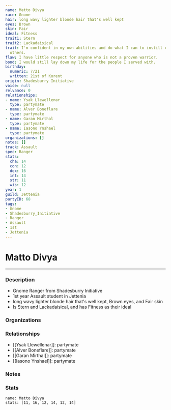```yaml
---
name: Matto Divya
race: Gnome
hair: long wavy lighter blonde hair that's well kept
eyes: Brown
skin: Fair
ideal: Fitness
trait1: Stern
trait2: Lackadaisical
trait: I'm confident in my own abilities and do what I can to instill confidence in
  others.
flaw: I have little respect for anyone who is not a proven warrior.
bond: I would still lay down my life for the people I served with.
birthday:
  numeric: 7/21
  written: 21st of Korent
origin: Shadesburry Initiative
voice: null
relvance: 0
relationships:
- name: Ysak Llewellenar
  type: partymate
- name: Alver Boneflare
  type: partymate
- name: Garan Mirthal
  type: partymate
- name: Iasono Ynshael
  type: partymate
organizations: []
notes: []
track: Assault
spec: Ranger
stats:
  cha: 14
  con: 12
  dex: 16
  int: 14
  str: 11
  wis: 12
year: 1
guild: Jettenia
partyID: 68
tags:
- Gnome
- Shadesburry_Initiative
- Ranger
- Assault
- 1st
- Jettenia
---
```

# Matto Divya
---
### Description
- Gnome Ranger from Shadesburry Initiative
- 1st year Assault student in Jettenia
- long wavy lighter blonde hair that's well kept, Brown eyes, and Fair skin
- Is Stern and Lackadaisical, and has Fitness as their ideal

### Organizations

### Relationships
- [[Ysak Llewellenar]]: partymate
- [[Alver Boneflare]]: partymate
- [[Garan Mirthal]]: partymate
- [[Iasono Ynshael]]: partymate

### Notes

### Stats
```statblock
name: Matto Divya
stats: [11, 16, 12, 14, 12, 14]
```